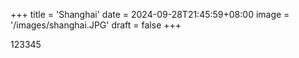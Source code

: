 +++
title = 'Shanghai'
date = 2024-09-28T21:45:59+08:00
image = '/images/shanghai.JPG'
draft = false
+++

123345
